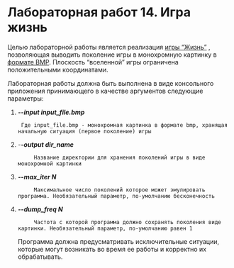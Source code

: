<!-- Copy and paste the converted output. -->

<!-----
NEW: Check the "Suppress top comment" option to remove this info from the output.

Conversion time: 0.405 seconds.


Using this Markdown file:

1. Paste this output into your source file.
2. See the notes and action items below regarding this conversion run.
3. Check the rendered output (headings, lists, code blocks, tables) for proper
   formatting and use a linkchecker before you publish this page.

Conversion notes:

* Docs to Markdown version 1.0β29
* Mon Mar 15 2021 03:48:02 GMT-0700 (PDT)
* Source doc: Новый документ
----->



# Лабораторная работ 14. Игра жизнь

Целью лабораторной работы является реализация [игры “Жизнь”](https://en.wikipedia.org/wiki/Conway%27s_Game_of_Life) , позволяющая выводить поколение игры в монохромную картинку в [формате BMP](https://en.wikipedia.org/wiki/BMP_file_format). Плоскость “вселенной” игры ограничена положительными координатами.

Лабораторная работы должна быть выполнена в виде консольного приложения принимающего в качестве аргументов следующие параметры:



1. **_--input input_file.bmp_** 

        Где input_file.bmp - монохромная картинка в формате bmp, хранящая начальную ситуация (первое поколение) игры

2. -**_-output dir_name_** 

        	Название директории для хранения поколений игры в виде монохромной картинки

3. **_--max_iter N_**

			Максимальное число поколений которое может эмулировать программа. Необязательный параметр, по-умолчанию бесконечность



4. **_--dump_freq N_**

            Частота с которой программа должно сохранять поколения виде картинки. Необязательный параметр, по-умолчанию равен 1


	Программа должна предусматривать исключительные ситуации, которые могут возникать во время ее работы и корректно их обрабатывать. 

 
